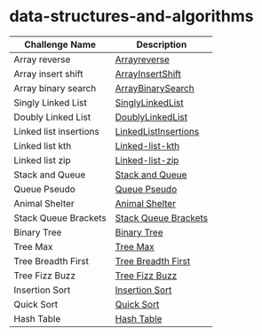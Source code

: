 # data-structures-and-algorithms

| Challenge Name|Description|
|---------------|----------|
| Array reverse |[Arrayreverse](./Challenge/Data-Structure/Arrayreverse/Arrayreverse.md)|
| Array insert shift |[ArrayInsertShift](./Challenge/Data-Structure/Array-insert-shift/Array-insert-shift.md)|
| Array binary search |[ArrayBinarySearch](./Challenge/Data-Structure/Array-binary-search/array-binary-search.md)|
| Singly Linked List |[SinglyLinkedList](./Challenge/Data-Structure/SinglyLinkedList/SinglyLinkedList.md)|
| Doubly Linked List |[DoublyLinkedList](./Challenge/Data-Structure/DoublyLinkedList/doubly-linked-list.md)|
| Linked list insertions |[LinkedListInsertions](./Challenge/Data-Structure/Linked-list-insertions/Linked-list-insertions.md)|
| Linked list kth |[Linked-list-kth](./Challenge/Data-Structure/Linked-list-kth/linked-list-kth.md)|
| Linked list zip |[Linked-list-zip](./Challenge/Algorithm/Linked-list-zip/Linked-list-zip.md)|
| Stack and Queue |[Stack and Queue](./Challenge/Data-Structure/Stack-Queue/Stack-Queue.md)|
| Queue Pseudo |[Queue Pseudo](./Challenge/Data-Structure/stack-queue-pseudo/stack-queue-pseudo.md)|
| Animal Shelter |[Animal Shelter](./Challenge/Algorithm/Animal-Shelter-Queue/Animal-Shelter-Queue.md)|
| Stack Queue Brackets |[Stack Queue Brackets](./Challenge/Algorithm/Stack-Queue-Brackets/Stack-Queue-Brackets.md)|
| Binary Tree|[Binary Tree](./Challenge/Data-Structure/Binary-Tree/BinaryTree.md)|
|Tree Max|[Tree Max](./Challenge/Data-Structure/Binary-Tree-Max/Tree-Max.md)|
|Tree Breadth First|[Tree Breadth First](./Challenge/Algorithm/Tree-Breadth-First/Tree-Breadth-First.md)|
|Tree Fizz Buzz|[Tree Fizz Buzz](./Challenge/Algorithm/FizzBuzz-Tree/FizzBuzzTree.md)|
|Insertion Sort|[Insertion Sort](./Challenge/Algorithm/Insertion-Sort/BLOG.md)|
|Quick Sort|[Quick Sort](./Challenge/Algorithm/Quick-Sort/Blog.md)|
|Hash Table|[Hash Table](./Challenge/Data-Structure/Hash-Table/HashTable.md)|